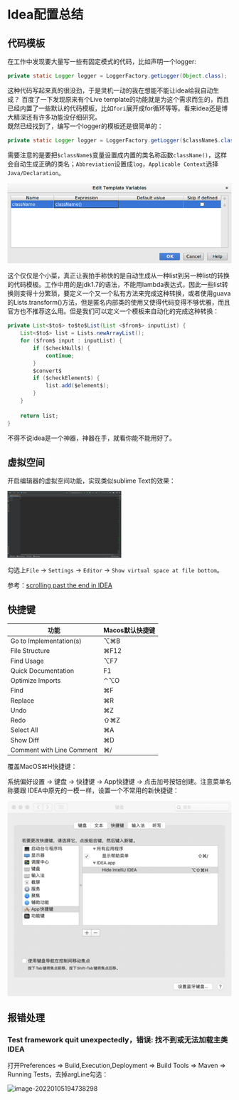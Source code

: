 # Idea配置总结

## 代码模板

在工作中发现要大量写一些有固定模式的代码，比如声明一个logger: 

```java
private static Logger logger = LoggerFactory.getLogger(Object.class);
```

这种代码写起来真的很没劲，于是灵机一动的我在想能不能让idea给我自动生成？ 百度了一下发现原来有个Live template的功能就是为这个需求而生的，而且已经内置了一些默认的代码模板，比如`fori`展开成for循环等等。看来idea还是博大精深还有许多功能没仔细研究。  
既然已经找到了，编写一个logger的模板还是很简单的：

```java
private static Logger logger = LoggerFactory.getLogger($className$.class);
```

需要注意的是要把`$className$`变量设置成内置的类名称函数`className()`，这样会自动生成正确的类名；`Abbreviation`设置成`log`，`Applicable Context`选择`Java/Declaration`。

![idea_code_template变量](./idea_template.assets/idea_code_template1.png)

这个仅仅是个小菜，真正让我拍手称快的是自动生成从一种list到另一种list的转换的代码模板。工作中用的是jdk1.7的语法，不能用lambda表达式，因此一些list转换则变得十分繁琐，要定义一个又一个私有方法来完成这种转换，或者使用guava的Lists.transform\(\)方法，但是匿名内部类的使用又使得代码变得不够优雅，而且官方也不推荐这么用。但是我们可以定义一个模板来自动化的完成这种转换：

```java
private List<$to$> to$to$List(List <$from$> inputList) {
    List<$to$> list = Lists.newArrayList();
    for ($from$ input : inputList) {
        if ($checkNull$) {
            continue;
        }
        $convert$
        if ($checkElement$) {
            list.add($element$);
        }
    }

    return list;
}
```

不得不说idea是一个神器，神器在手，就看你能不能用好了。

## 虚拟空间

开启编辑器的虚拟空间功能，实现类似sublime Text的效果：

<img src="./idea.assets/image-20201219222911799.png" alt="image-20201219222911799" style="zoom: 25%;" />

勾选上`File` -> `Settings` -> `Editor` -> `Show virtual space at file bottom`。

参考：[scrolling past the end in IDEA](https://stackoverflow.com/questions/36715803/scrolling-past-the-end-in-idea)

## 快捷键

| **功能**                  | Macos默认快捷键 |
| ------------------------- | --------------- |
| Go to Implementation(s)   | ⌥⌘B             |
| File Structure            | ⌘F12            |
| Find Usage                | ⌥F7             |
| Quick Documentation       | F1              |
| Optimize Imports          | ⌃⌥O             |
| Find                      | ⌘F              |
| Replace                   | ⌘R              |
| Undo                      | ⌘Z              |
| Redo                      | ⇧⌘Z             |
| Select All                | ⌘A              |
| Show Diff                 | ⌘D              |
| Comment with Line Comment | ⌘/              |

覆盖MacOS⌘H快捷键：

系统偏好设置 -> 键盘 -> 快捷键 -> App快捷键 -> 点击加号按钮创建。注意菜单名称要跟 IDEA中原先的一模一样，设置一个不常用的新快捷键：

<img src="./macos.assets/image-20201202144214247.png" alt="idea_key" style="zoom: 50%;" />

## 报错处理

### Test framework quit unexpectedly，错误: 找不到或无法加载主类 IDEA

打开Preferences => Build,Execution,Deployment => Build Tools => Maven  =>  Running Tests，去掉argLine勾选：

![image-20220105194738298](/Users/me/repo/yx91490/java/tools/idea.assets/image-20220105194738298.png)

